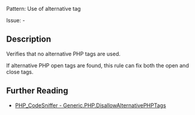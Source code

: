 Pattern: Use of alternative tag

Issue: -

## Description

Verifies that no alternative PHP tags are used.

If alternative PHP open tags are found, this rule can fix both the open and close tags.

## Further Reading

* [PHP_CodeSniffer - Generic.PHP.DisallowAlternativePHPTags](https://github.com/squizlabs/PHP_CodeSniffer/blob/master/src/Standards/Generic/Sniffs/PHP/DisallowAlternativePHPTagsSniff.php)